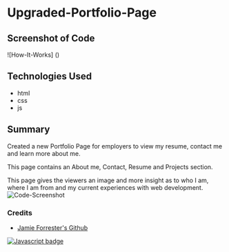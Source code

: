 # Upgraded-Portfolio-Page

## Screenshot of Code
![How-It-Works] ()

## Technologies Used
* html
* css
* js

## Summary
Created a new Portfolio Page for employers to view my resume, contact me and learn more about me.

This page contains an About me, Contact, Resume and Projects section.

This page gives the viewers an image and more insight as to who I am, where I am from and my current experiences with web development. 
![Code-Screenshot]()


### Credits
* [Jamie Forrester's Github](https://github.com/Forresterjamie01 "Jamie Forrester")


[![Javascript badge](https://img.shields.io/badge/Javascript-100%25-yellow)](https://shields.io/)




